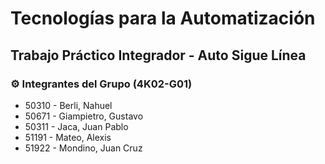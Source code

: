 # Tecnologías para la Automatización

## Trabajo Práctico Integrador - Auto Sigue Línea

### ⚙️ Integrantes del Grupo (4K02-G01)

- 50310 - Berli, Nahuel
- 50671 - Giampietro, Gustavo
- 50311 - Jaca, Juan Pablo
- 51191 - Mateo, Alexis
- 51922 - Mondino, Juan Cruz
